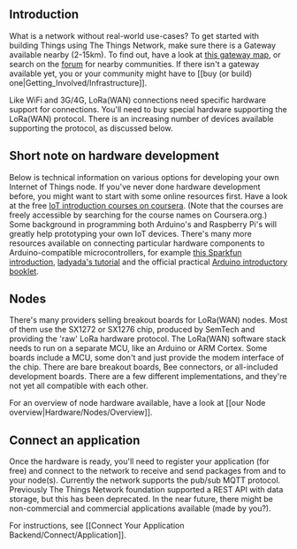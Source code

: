 ## Introduction
What is a network without real-world use-cases? To get started with building Things using The Things Network, make sure there is a Gateway available nearby (2-15km). To find out, have a look at [this gateway map](http://thethingsnetwork.org/map), or search on the
[forum](http://forum.thethingsnetwork.org/) for nearby communities. If there isn't a gateway available yet, you or your community might have to [[buy (or build) one|Getting_Involved/Infrastructure]].

Like WiFi and 3G/4G, LoRa(WAN) connections need specific hardware support for connections. You'll need to buy special hardware supporting the LoRa(WAN) protocol. There is an increasing number of devices available supporting the protocol, as discussed below.


## Short note on hardware development
Below is technical information on various options for developing your own
Internet of Things node. If you've never done hardware development before,
you might want to start with some online resources first.
Have a look at the free [IoT introduction courses on coursera](https://www.coursera.org/specializations/iot).
(Note that the courses are freely accessible by searching for the course names
on Coursera.org.) Some background in programming both Arduino's and Raspberry
Pi's will greatly help prototyping your own IoT devices. There's many more
resources available on connecting particular hardware components to Arduino-compatible
microcontrollers, for example [this Sparkfun introduction](https://learn.sparkfun.com/tutorials/what-is-an-arduino),
[ladyada's tutorial](http://www.ladyada.net/learn/arduino/) and the
official practical [Arduino introductory booklet](https://store.arduino.cc/product/B000001).


## Nodes
There's many providers selling breakout boards for
LoRa(WAN) nodes. Most of them use the SX1272 or SX1276 chip,
produced by SemTech and providing the 'raw' LoRa hardware
protocol. The LoRa(WAN) software stack needs to run on a separate MCU, like an Arduino or ARM Cortex.
Some boards include a MCU, some don't and just provide the modem interface of the chip. 
There are bare breakout boards, Bee connectors, or all-included development boards. There are a few different implementations, and they're not yet all compatible with each other.

For an overview of node hardware available, have a look at [[our Node overview|Hardware/Nodes/Overview]].


## Connect an application
Once the hardware is ready, you'll need to register your application (for free) and connect to the network to receive and send packages from and to your node(s). Currently the network supports the pub/sub MQTT protocol. Previously The Things Network foundation supported a REST API with data storage, but this has been deprecated. In the near future, there might be non-commercial and commercial applications available (made by you?).

For instructions, see [[Connect Your Application Backend/Connect/Application]].